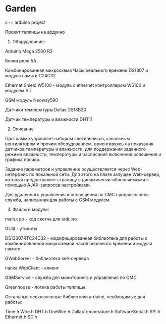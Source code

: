 # Garden
c++ arduino project

Проект теплицы на ардуино

1) Оборудование:

Arduino Mega 2560 R3

Блоки реле 5А

Комбинированная микросхема Часы реального времени DS1307 и модуля памяти C24C32

Ethernet Shield W5100 - модуль с ethernet контроллером W5100 и модулем SD

GSM модуль Neoway590

Датчики температуры Dallas DS18B20

Датчик температуры и влажности DHT11

2) Описание

Программа управляет набором светильников, канальным вентилятором и прочим оборудованием,
ориентируясь на показания датчиков температуры и влажности, для поддержания заданного режима
влажности, температуры и расписания включения освещения и графика полива.

Задание параметров и управление осуществляется через Web-интерфейс по локальной сети.
Для этого на плате запущен Web-сервер, который предоставляет страницу с динамически-обновляемыми с
помощью AJAX-запросов настройками.

Для удаленного управления и оповещения по СМС предназначена служба, написанная для работы с GSM модулем.


3) Файлы и модули:

main.cpp - код скетча для arduino

GUtil - утилиты

DS13007RTC24C32 - модифицированная библиотека для работы с комбинированной микросхемой часов реального
времени и модуля памяти

GWebServer - библиотека веб-сервера

папка WebClient - клиент

GSMService - служба для мониторинга и управления по СМС

Greenhouse - логика работы теплицы

Остальные невключенные библиотеки arduino, необходимые для работы:

Time.h
Wire.h
DHT.h
OneWire.h
DallasTemperature.h
SoftwareSerial.h
SPI.h
Ethernet.h
SD.h




